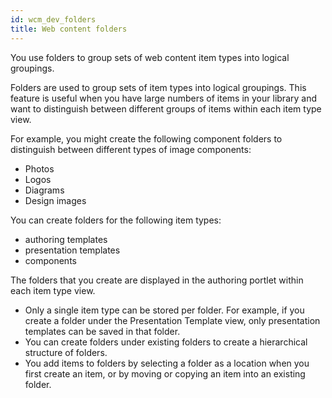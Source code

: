 ```yaml
---
id: wcm_dev_folders
title: Web content folders
---
```





You use folders to group sets of web content item types into logical groupings.

Folders are used to group sets of item types into logical groupings. This feature is useful when you have large numbers of items in your library and want to distinguish between different groups of items within each item type view.

For example, you might create the following component folders to distinguish between different types of image components:

-   Photos
-   Logos
-   Diagrams
-   Design images

You can create folders for the following item types:

-   authoring templates
-   presentation templates
-   components

The folders that you create are displayed in the authoring portlet within each item type view.

-   Only a single item type can be stored per folder. For example, if you create a folder under the Presentation Template view, only presentation templates can be saved in that folder.
-   You can create folders under existing folders to create a hierarchical structure of folders.
-   You add items to folders by selecting a folder as a location when you first create an item, or by moving or copying an item into an existing folder.

